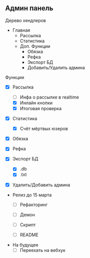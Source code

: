 ## Админ панель

Дерево хендлеров

- Главная
  - Рассылка
  - Статистика
  - Доп. Функции
    - Обязка 
    - Рефка
    - Экспорт БД
    - Добавить/Удалить админа


Функции

- [x] Рассылка
  - [ ] Инфа о рассылке в realtime
  - [x] Инлайн кнопки
  - [x] Итоговая проверка

- [x] Статистика
  - [x] Счёт мёртвых юзеров

- [x] Обязка 

- [x] Рефка

- [x] Экспорт БД
  - [x] .db 
  - [x] .txt 

- [x] Удалить/Добавить админа


- Релиз до 15 марта
  - [ ] Рефакторинг
  - [ ] Демон
  - [ ] Скрипт
  - [ ] README


- На будущее
  - [ ] Переехать на вебхук
